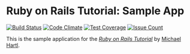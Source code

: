 # Ruby on Rails Tutorial: Sample App

[![Build Status](https://travis-ci.org/cunctat0r/nanoblog3.svg?branch=master)](https://travis-ci.org/cunctat0r/nanoblog3)
[![Code Climate](https://codeclimate.com/github/cunctat0r/nanoblog3/badges/gpa.svg)](https://codeclimate.com/github/cunctat0r/nanoblog3)
[![Test Coverage](https://codeclimate.com/github/cunctat0r/nanoblog3/badges/coverage.svg)](https://codeclimate.com/github/cunctat0r/nanoblog3/coverage)
[![Issue Count](https://codeclimate.com/github/cunctat0r/nanoblog3/badges/issue_count.svg)](https://codeclimate.com/github/cunctat0r/nanoblog3)

This is the sample application for the
[*Ruby on Rails Tutorial*](http://www.railstutorial.org/)
by [Michael Hartl](http://www.michaelhartl.com/).
